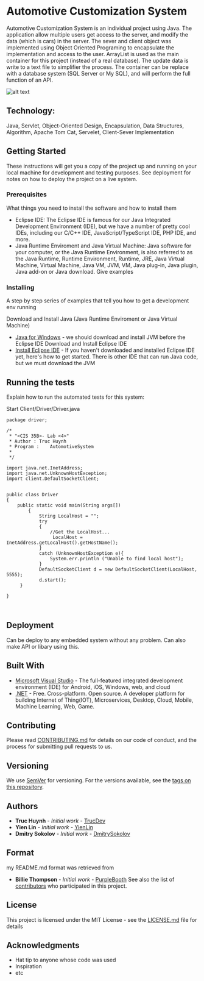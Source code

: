 # Automotive Customization System
Automotive Customization System is an individual project using Java. The application allow multiple users get access to the server, and modify the data (which is cars) in the server. The sever and client object was implemented using Object Oriented Programing to encapsulate the implementation and access to the user. ArrayList is used as the main container for this project (instead of a real database). The update data is write to a text file to simplifier the process. The container can be replace with a database system (SQL Server or My SQL), and will perform the full function of an API.

![alt text](https://github.com/jackyhuynh/automotiveCustomizationSystem-Java/blob/main/picture/Capture%201.PNG)

## Technology:
Java, Servlet, Object-Oriented Design, Encapsulation, Data Structures, Algorithm, Apache Tom Cat, Servelet, Client-Sever Implementation

## Getting Started
These instructions will get you a copy of the project up and running on your local machine for development and testing purposes. See deployment for notes on how to deploy the project on a live system.

### Prerequisites
What things you need to install the software and how to install them
- Eclipse IDE: The Eclipse IDE is famous for our Java Integrated Development Environment (IDE), but we have a number of pretty cool IDEs, including our C/C++ IDE, JavaScript/TypeScript IDE, PHP IDE, and more. 
- Java Runtime Enviroment and Java Virtual Machine: Java software for your computer, or the Java Runtime Environment, is also referred to as the Java Runtime, Runtime Environment, Runtime, JRE, Java Virtual Machine, Virtual Machine, Java VM, JVM, VM, Java plug-in, Java plugin, Java add-on or Java download.
Give examples

### Installing

A step by step series of examples that tell you how to get a development env running

Download and Install Java (Java Runtime Enviroment or Java Virtual Machine)
* [Java for Windows](https://java.com/en/download/) - we should download and install JVM before the Eclipse IDE 
Download and Install Eclipse IDE
* [Install Eclipse IDE](https://www.eclipse.org/ide/) - If you haven't downloaded and installed Eclipse IDE yet, here's how to get started.
There is other IDE that can run Java code, but we must download the JVM



## Running the tests

Explain how to run the automated tests for this system:

Start Client/Driver/Driver.java
```
package driver;

/*
 * "<CIS 35B>- Lab <4>"
 * Author :	Truc Huynh
 * Program :	AutomotiveSystem
 * 
 */

import java.net.InetAddress;
import java.net.UnknownHostException;
import client.DefaultSocketClient;


public class Driver 
{	
	public static void main(String args[])
        {
            String LocalHost = "";
            try
            {
                //Get the LocalHost...
                 LocalHost =  InetAddress.getLocalHost().getHostName();
            }
            catch (UnknownHostException e){
                System.err.println ("Unable to find local host");
            }
            DefaultSocketClient d = new DefaultSocketClient(LocalHost, 5555);
            d.start();
 	 }
                
}
	
	
```

## Deployment

Can be deploy to any embedded system without any problem. Can also make API or libary using this. 

## Built With

* [Microsoft Visual Studio](https://visualstudio.microsoft.com/downloads/) - The full-featured integrated development environment (IDE) for Android, iOS, Windows, web, and cloud 
* [.NET](https://dotnet.microsoft.com/download/dotnet-framework) -  Free. Cross-platform. Open source. A developer platform for building Internet of Thing(IOT), Microservices, Desktop, Cloud, Mobile, Machine Learning, Web, Game.

## Contributing

Please read [CONTRIBUTING.md](https://gist.github.com/PurpleBooth/b24679402957c63ec426) for details on our code of conduct, and the process for submitting pull requests to us.

## Versioning

We use [SemVer](http://semver.org/) for versioning. For the versions available, see the [tags on this repository](https://github.com/your/project/tags). 

## Authors

* **Truc Huynh** - *Initial work* - [TrucDev](https://github.com/jackyhuynh)
* **Yien Lin** - *Initial work* - [YienLin](https://www.linkedin.com/in/yienlin/)
* **Dmitry Sokolov** - *Initial work* - [DmitrySokolov](https://www.linkedin.com/in/dmitry-sokolov-726596a4/)

## Format
my README.md format was retrieved from
* **Billie Thompson** - *Initial work* - [PurpleBooth](https://github.com/PurpleBooth)
See also the list of [contributors](https://github.com/your/project/contributors) who participated in this project.

## License

This project is licensed under the MIT License - see the [LICENSE.md](LICENSE.md) file for details

## Acknowledgments

* Hat tip to anyone whose code was used
* Inspiration
* etc

